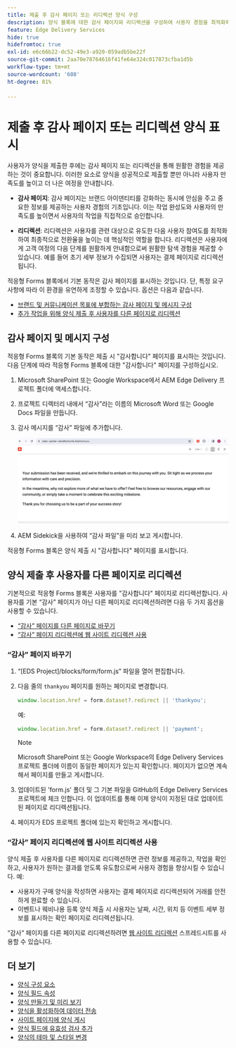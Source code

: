 ```yaml
---
title: 제출 후 감사 페이지 또는 리디렉션 양식 구성
description: 양식 블록에 대한 감사 페이지와 리디렉션을 구성하여 사용자 경험을 최적화하고 사용자 여정을 간소화하는 방법에 대해 알아봅니다.
feature: Edge Delivery Services
hide: true
hidefromtoc: true
exl-id: e6c66b22-dc52-49e3-a920-059adb5be22f
source-git-commit: 2aa70e78764616f41fe64e324c017873cfba1d5b
workflow-type: tm+mt
source-wordcount: '608'
ht-degree: 81%

---
```


# 제출 후 감사 페이지 또는 리디렉션 양식 표시

사용자가 양식을 제출한 후에는 감사 페이지 또는 리디렉션을 통해 원활한 경험을 제공하는 것이 중요합니다. 이러한 요소로 양식을 성공적으로 제출할 뿐만 아니라 사용자 만족도를 높이고 더 나은 여정을 안내합니다.

* **감사 페이지**: 감사 페이지는 브랜드 아이덴티티를 강화하는 동시에 안심을 주고 중요한 정보를 제공하는 사용자 경험의 기초입니다. 이는 작업 완성도와 사용자의 만족도를 높이면서 사용자의 작업을 직접적으로 승인합니다.

* **리디렉션**: 리디렉션은 사용자를 관련 대상으로 유도한 다음 사용자 참여도를 최적화하여 최종적으로 전환율을 높이는 데 핵심적인 역할을 합니다. 리디렉션은 사용자에게 고객 여정의 다음 단계를 원활하게 안내함으로써 원활한 탐색 경험을 제공할 수 있습니다. 예를 들어 초기 세부 정보가 수집되면 사용자는 결제 페이지로 리디렉션됩니다.

적응형 Forms 블록에서 기본 동작은 감사 페이지를 표시하는 것입니다. 단, 특정 요구 사항에 따라 이 환경을 유연하게 조정할 수 있습니다. 옵션은 다음과 같습니다.

* [브랜드 및 커뮤니케이션 목표에 부합하는 감사 페이지 및 메시지 구성](#configuring-the-thank-you-page-and-message)
* [추가 작업을 위해 양식 제출 후 사용자를 다른 페이지로 리디렉션](#redirect-users-to-another-page-post-submission)

## 감사 페이지 및 메시지 구성

적응형 Forms 블록의 기본 동작은 제출 시 &quot;감사합니다&quot; 페이지를 표시하는 것입니다. 다음 단계에 따라 적응형 Forms 블록에 대한 &quot;감사합니다&quot; 페이지를 구성하십시오.

1. Microsoft SharePoint 또는 Google Workspace에서 AEM Edge Delivery 프로젝트 폴더에 액세스합니다.
1. 프로젝트 디렉터리 내에서 “감사”라는 이름의 Microsoft Word 또는 Google Docs 파일을 만듭니다.
1. 감사 메시지를 “감사” 파일에 추가합니다. </br>

   ![샘플 감사 인사 페이지](/help/edge/assets/sample-thankyou-page.png)

1. AEM Sidekick을 사용하여 “감사 파일”을 미리 보고 게시합니다.

적응형 Forms 블록은 양식 제출 시 &quot;감사합니다&quot; 페이지를 표시합니다.

## 양식 제출 후 사용자를 다른 페이지로 리디렉션

기본적으로 적응형 Forms 블록은 사용자를 &quot;감사합니다&quot; 페이지로 리디렉션합니다. 사용자를 기본 “감사” 페이지가 아닌 다른 페이지로 리디렉션하려면 다음 두 가지 옵션을 사용할 수 있습니다.

* [“감사” 페이지를 다른 페이지로 바꾸기](#replace-the-existing-thankyou-page)
* [“감사” 페이지 리디렉션에 웹 사이트 리디렉션 사용](#use-website-redirects-for-thankyou-page-redirection)

### “감사” 페이지 바꾸기

1. “[EDS Project]/blocks/form/form.js” 파일을 열어 편집합니다.
1. 다음 줄의 `thankyou` 페이지를 원하는 페이지로 변경합니다.

   ```JavaScript
   window.location.href = form.dataset?.redirect || 'thankyou';
   ```

   예:

   ```JavaScript
   window.location.href = form.dataset?.redirect || 'payment';
   ```

   >[!NOTE]
   >
   > Microsoft SharePoint 또는 Google Workspace의 Edge Delivery Services 프로젝트 폴더에 이름이 동일한 페이지가 있는지 확인합니다. 페이지가 없으면 계속해서 페이지를 만들고 게시합니다.

1. 업데이트된 &#39;form.js&#39; 폴더 및 그 기본 파일을 GitHub의 Edge Delivery Services 프로젝트에 체크 인합니다. 이 업데이트를 통해 이제 양식이 지정된 대로 업데이트된 페이지로 리디렉션됩니다.

1. 페이지가 EDS 프로젝트 폴더에 있는지 확인하고 게시합니다.


### “감사” 페이지 리디렉션에 웹 사이트 리디렉션 사용

양식 제출 후 사용자를 다른 페이지로 리디렉션하면 관련 정보를 제공하고, 작업을 확인하고, 사용자가 원하는 결과를 얻도록 유도함으로써 사용자 경험을 향상시킬 수 있습니다. 예:

* 사용자가 구매 양식을 작성하면 사용자는 결제 페이지로 리디렉션되어 거래를 안전하게 완료할 수 있습니다.
* 이벤트나 웨비나용 등록 양식 제출 시 사용자는 날짜, 시간, 위치 등 이벤트 세부 정보를 표시하는 확인 페이지로 리디렉션됩니다.

“감사” 페이지를 다른 페이지로 리디렉션하려면 [웹 사이트 리디렉션](https://www.aem.live/docs/redirects) 스프레드시트를 사용할 수 있습니다.


## 더 보기

* [양식 구성 요소](/help/edge/docs/forms/form-components.md)
* [양식 필드 속성](/help/edge/docs/forms/eds-form-field-properties)
* [양식 만들기 및 미리 보기](/help/edge/docs/forms/create-forms.md)
* [양식을 활성화하여 데이터 전송](/help/edge/docs/forms/submit-forms.md)
* [사이트 페이지에 양식 게시](/help/edge/docs/forms/publish-forms.md)
* [양식 필드에 유효성 검사 추가](/help/edge/docs/forms/validate-forms.md)
* [양식의 테마 및 스타일 변경](/help/edge/docs/forms/style-theme-forms.md)
